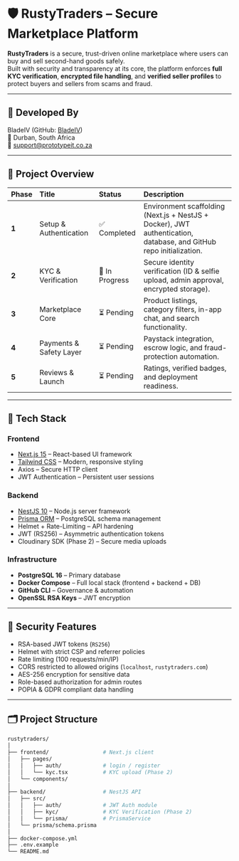# 🛡️ RustyTraders – Secure Marketplace Platform

**RustyTraders** is a secure, trust-driven online marketplace where users can buy and sell second-hand goods safely.  
Built with security and transparency at its core, the platform enforces **full KYC verification**, **encrypted file handling**, and **verified seller profiles** to protect buyers and sellers from scams and fraud.

---

## 👤 Developed By
BladeIV (GitHub: [BladeIV](https://github.com/BladeIV))  
📍 Durban, South Africa  
📧 support@prototypeit.co.za 

---

## 🚀 Project Overview

| Phase | Title | Status | Description |
|:------|:-------|:-------|:-------------|
| **1** | Setup & Authentication | ✅ Completed | Environment scaffolding (Next.js + NestJS + Docker), JWT authentication, database, and GitHub repo initialization. |
| **2** | KYC & Verification | 🔄 In Progress | Secure identity verification (ID & selfie upload, admin approval, encrypted storage). |
| **3** | Marketplace Core | ⏳ Pending | Product listings, category filters, in-app chat, and search functionality. |
| **4** | Payments & Safety Layer | ⏳ Pending | Paystack integration, escrow logic, and fraud-protection automation. |
| **5** | Reviews & Launch | ⏳ Pending | Ratings, verified badges, and deployment readiness. |

---

## 🧱 Tech Stack

### **Frontend**
- [Next.js 15](https://nextjs.org/) – React-based UI framework  
- [Tailwind CSS](https://tailwindcss.com/) – Modern, responsive styling  
- Axios – Secure HTTP client  
- JWT Authentication – Persistent user sessions  

### **Backend**
- [NestJS 10](https://nestjs.com/) – Node.js server framework  
- [Prisma ORM](https://www.prisma.io/) – PostgreSQL schema management  
- Helmet + Rate-Limiting – API hardening  
- JWT (RS256) – Asymmetric authentication tokens  
- Cloudinary SDK (Phase 2) – Secure media uploads  

### **Infrastructure**
- **PostgreSQL 16** – Primary database  
- **Docker Compose** – Full local stack (frontend + backend + DB)  
- **GitHub CLI** – Governance & automation  
- **OpenSSL RSA Keys** – JWT encryption  

---

## 🔐 Security Features
- RSA-based JWT tokens (`RS256`)
- Helmet with strict CSP and referrer policies  
- Rate limiting (100 requests/min/IP)  
- CORS restricted to allowed origins (`localhost`, `rustytraders.com`)  
- AES-256 encryption for sensitive data  
- Role-based authorization for admin routes  
- POPIA & GDPR compliant data handling  

---


## 🗂️ Project Structure

```bash
rustytraders/
│
├── frontend/                 # Next.js client
│   ├── pages/
│   │   ├── auth/             # login / register
│   │   └── kyc.tsx           # KYC upload (Phase 2)
│   └── components/
│
├── backend/                  # NestJS API
│   ├── src/
│   │   ├── auth/             # JWT Auth module
│   │   ├── kyc/              # KYC Verification (Phase 2)
│   │   └── prisma/           # PrismaService
│   └── prisma/schema.prisma
│
├── docker-compose.yml
├── .env.example
└── README.md
```


